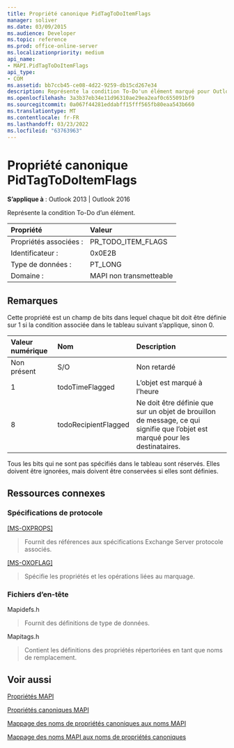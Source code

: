 ```yaml
---
title: Propriété canonique PidTagToDoItemFlags
manager: soliver
ms.date: 03/09/2015
ms.audience: Developer
ms.topic: reference
ms.prod: office-online-server
ms.localizationpriority: medium
api_name:
- MAPI.PidTagToDoItemFlags
api_type:
- COM
ms.assetid: bb7ccb45-ce08-4d22-9259-db15cd267e34
description: Représente la condition To-Do'un élément marqué pour Outlook 2013 ou Outlook 2016.
ms.openlocfilehash: 3a3b37eb34e11d96310ae29ea2eaf0c655091bf9
ms.sourcegitcommit: 0a067f44281eddabff15fff565fb80eaa543b660
ms.translationtype: MT
ms.contentlocale: fr-FR
ms.lasthandoff: 03/23/2022
ms.locfileid: "63763963"
---
```

# <a name="pidtagtodoitemflags-canonical-property"></a>Propriété canonique PidTagToDoItemFlags

  
  
**S’applique à** : Outlook 2013 | Outlook 2016 
  
Représente la condition To-Do d’un élément.
  
|Propriété |Valeur |
|:-----|:-----|
|Propriétés associées :  <br/> |PR_TODO_ITEM_FLAGS  <br/> |
|Identificateur :  <br/> |0x0E2B  <br/> |
|Type de données :  <br/> |PT_LONG  <br/> |
|Domaine :  <br/> |MAPI non transmetteable  <br/> |
   
## <a name="remarks"></a>Remarques

Cette propriété est un champ de bits dans lequel chaque bit doit être définie sur 1 si la condition associée dans le tableau suivant s’applique, sinon 0.
  
|Valeur numérique  <br/> |Nom  <br/> |Description  <br/> |
|:-----|:-----|:-----|
|Non présent  <br/> |S/O  <br/> |Non retardé  <br/> |
|1  <br/> |todoTimeFlagged  <br/> |L’objet est marqué à l’heure  <br/> |
|8   <br/> |todoRecipientFlagged  <br/> |Ne doit être définie que sur un objet de brouillon de message, ce qui signifie que l’objet est marqué pour les destinataires. |
   
Tous les bits qui ne sont pas spécifiés dans le tableau sont réservés. Elles doivent être ignorées, mais doivent être conservées si elles sont définies.
  
## <a name="related-resources"></a>Ressources connexes

### <a name="protocol-specifications"></a>Spécifications de protocole

[[MS-OXPROPS]](https://msdn.microsoft.com/library/f6ab1613-aefe-447d-a49c-18217230b148%28Office.15%29.aspx)
  
> Fournit des références aux spécifications Exchange Server protocole associés.
    
[[MS-OXOFLAG]](https://msdn.microsoft.com/library/f1e50be4-ed30-4c2a-b5cb-8ff3aaaf9b91%28Office.15%29.aspx)
  
> Spécifie les propriétés et les opérations liées au marquage.
    
### <a name="header-files"></a>Fichiers d’en-tête

Mapidefs.h
  
> Fournit des définitions de type de données.
    
Mapitags.h
  
> Contient les définitions des propriétés répertoriées en tant que noms de remplacement.
    
## <a name="see-also"></a>Voir aussi



[Propriétés MAPI](mapi-properties.md)
  
[Propriétés canoniques MAPI](mapi-canonical-properties.md)
  
[Mappage des noms de propriétés canoniques aux noms MAPI](mapping-canonical-property-names-to-mapi-names.md)
  
[Mappage des noms MAPI aux noms de propriétés canoniques](mapping-mapi-names-to-canonical-property-names.md)

